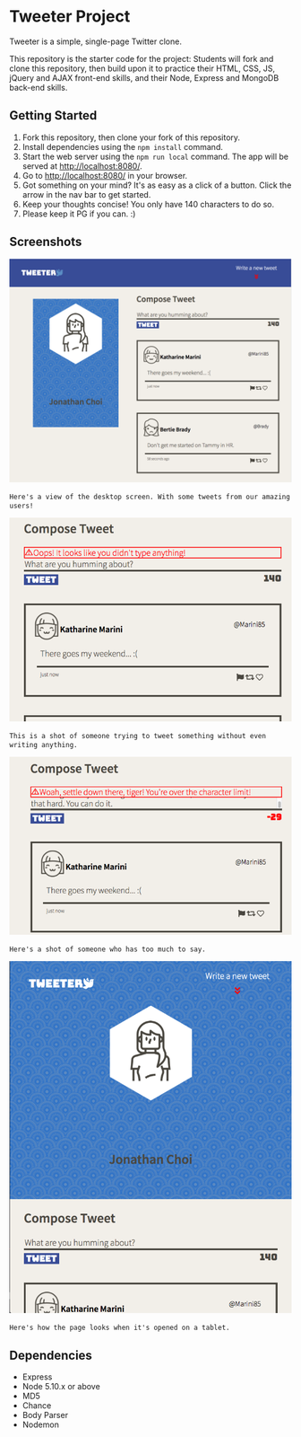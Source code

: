 # Tweeter Project

Tweeter is a simple, single-page Twitter clone.

This repository is the starter code for the project: Students will fork and clone this repository, then build upon it to practice their HTML, CSS, JS, jQuery and AJAX front-end skills, and their Node, Express and MongoDB back-end skills.

## Getting Started

1. Fork this repository, then clone your fork of this repository.
2. Install dependencies using the `npm install` command.
3. Start the web server using the `npm run local` command. The app will be served at <http://localhost:8080/>.
4. Go to <http://localhost:8080/> in your browser.
5. Got something on your mind? It's as easy as a click of a button. Click the arrow in the nav bar to get started.
6. Keep your thoughts concise! You only have 140 characters to do so. 
7. Please keep it PG if you can. :)

## Screenshots

!['A view of the desktop screen with some amazing tweets!'](https://github.com/jon-choi/tweeter/blob/bb29494bd9b7604c4e2c96bc965c2f775adcdc84/docs/Desktop-View.png)
    
    Here's a view of the desktop screen. With some tweets from our amazing users!

!['A shot of someone trying to submit a tweet without typing anything.'](https://github.com/jon-choi/tweeter/blob/master/docs/Error-Message-No-Text.png?raw=true)
    
    This is a shot of someone trying to tweet something without even writing anything.

!['A shot of someone going over the character limit.'](https://github.com/jon-choi/tweeter/blob/master/docs/Error-Message-Too-Long.png?raw=true)
    
    Here's a shot of someone who has too much to say.

!['A shot of how the page looks on a tablet.'](https://github.com/jon-choi/tweeter/blob/master/docs/Tablet-View.png?raw=true)
    
    Here's how the page looks when it's opened on a tablet.
## Dependencies

- Express
- Node 5.10.x or above
- MD5
- Chance
- Body Parser
- Nodemon
